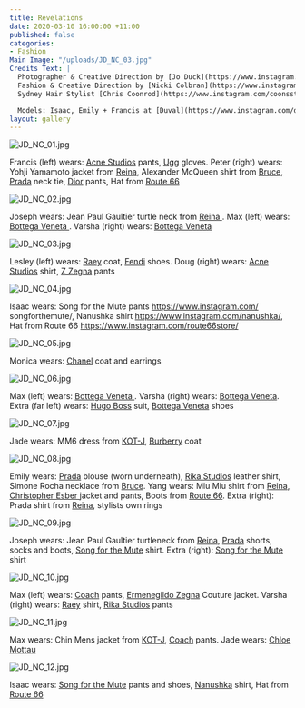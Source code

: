 ```yaml
---
title: Revelations
date: 2020-03-10 16:00:00 +11:00
published: false
categories:
- Fashion
Main Image: "/uploads/JD_NC_03.jpg"
Credits Text: |
  Photographer & Creative Direction by [Jo Duck](https://www.instagram.com/jo_duck/) at [Art Box Black](https://www.instagram.com/artboxblack/)
  Fashion & Creative Direction by [Nicki Colbran](https://www.instagram.com/nickicolbran/) at [Union Management](http://www.unionmanagement.com.au/talent/nicki-colbran) Melbourne Hair Stylist Cain Ireland at Biba Queens Parade, Melboune Makeup Artist [Rob Povey](https://www.instagram.com/robpoveymua/) at [People Agency](https://people.agency/creative/rob)
  Sydney Hair Stylist [Chris Coonrod](https://www.instagram.com/coonsstyle/) at [Union Management](http://www.unionmanagement.com.au/talent/chris-coonrod) Sydney Makeup Artist [Mikele Simone](https://www.instagram.com/mikelesimonebeauty/) at [DLM](https://www.dlmau.com/artist/hair-and-make-up/mikele-simone)

  Models: Isaac, Emily + Francis at [Duval](https://www.instagram.com/duval.agency/?hl=en), Joseph, Varsha + Yang at [Chadwick](https://www.instagram.com/chadwickmodels/?hl=en), Max + Jade at [Priscillas](https://www.instagram.com/priscillasmodels/?hl=en), Doug at [IMG](https://www.instagram.com/imgmodels/?hl=en), Monica at [Silverfox](https://www.instagram.com/silverfoxmgmt/?hl=en),  Peter Dietze,  Lesley Crawford
layout: gallery
---
```


![JD_NC_01.jpg](/uploads/JD_NC_01.jpg)

Francis (left) wears: [Acne Studios](https://www.instagram.com/acnestudios/) pants, [Ugg](https://www.instagram.com/ugg/) gloves.
Peter (right) wears: Yohji Yamamoto jacket from [Reina](https://www.instagram.com/reinamelbourne/), Alexander McQueen shirt from [Bruce](https://www.instagram.com/shopbruce/), [Prada](https://www.instagram.com/prada/) neck tie, [Dior](https://www.instagram.com/dior/) pants, Hat
from [Route 66](https://www.instagram.com/route66store/)

![JD_NC_02.jpg](/uploads/JD_NC_02.jpg)

Joseph wears: Jean Paul Gaultier turtle neck from [Reina ](https://www.instagram.com/reinamelbourne/).
Max (left) wears: [Bottega Veneta ](https://www.instagram.com/bottegaveneta/).
Varsha (right) wears: [Bottega Veneta](https://www.instagram.com/bottegaveneta/) 

![JD_NC_03.jpg](/uploads/JD_NC_03.jpg)

Lesley (left) wears: [Raey](https://www.instagram.com/raeyofficial/) coat, [Fendi](https://www.instagram.com/fendi/) shoes.
Doug (right) wears: [Acne Studios](https://www.instagram.com/acnestudios/) shirt, [Z Zegna](https://www.instagram.com/zegnaofficial/) pants 


![JD_NC_04.jpg](/uploads/JD_NC_04.jpg)

Isaac wears: Song for the Mute pants https://www.instagram.com/
songforthemute/, Nanushka shirt https://www.instagram.com/nanushka/,
Hat from Route 66 https://www.instagram.com/route66store/


![JD_NC_05.jpg](/uploads/JD_NC_05.jpg)

Monica wears: [Chanel](https://www.instagram.com/chanelofficial/) coat and earrings 

![JD_NC_06.jpg](/uploads/JD_NC_06.jpg)

Max (left) wears: [Bottega Veneta ](https://www.instagram.com/bottegaveneta/).
Varsha (right) wears: [Bottega Veneta](https://www.instagram.com/bottegaveneta/). 
Extra (far left) wears: [Hugo Boss](https://www.instagram.com/boss/) suit, [Bottega Veneta](https://www.instagram.com/bottegaveneta/) shoes

![JD_NC_07.jpg](/uploads/JD_NC_07.jpg)

Jade wears: MM6 dress from [KOT-J](https://www.instagram.com/shop.kot_j/),
[Burberry](https://www.instagram.com/burberry/) coat 

![JD_NC_08.jpg](/uploads/JD_NC_08.jpg)

Emily wears: [Prada](https://www.instagram.com/prada/) blouse (worn underneath), [Rika Studios](https://www.instagram.com/rikastudios_/) leather shirt, Simone Rocha necklace from [Bruce](https://www.instagram.com/shopbruce/). Yang wears: Miu Miu shirt from [Reina](https://www.instagram.com/reinamelbourne/), [Christopher Esber ](https://www.instagram.com/christopher_esber/) jacket and pants, Boots from [Route 66](https://www.instagram.com/route66store/). Extra (right): Prada shirt from [Reina](https://www.instagram.com/reinamelbourne/), stylists own rings

![JD_NC_09.jpg](/uploads/JD_NC_09.jpg)

Joseph wears: Jean Paul Gaultier turtleneck from [Reina](https://www.instagram.com/reinamelbourne/), [Prada](https://www.instagram.com/prada/) shorts, socks and boots, [Song for the Mute](https://www.instagram.com/songforthemute/) shirt. Extra (right): [Song for the Mute](https://www.instagram.com/songforthemute/) shirt 

![JD_NC_10.jpg](/uploads/JD_NC_10.jpg)

Max (left) wears: [Coach](https://www.instagram.com/coach/) pants, [Ermenegildo Zegna](https://www.instagram.com/zegnaofficial/) Couture jacket. 
Varsha (right) wears: [Raey](https://www.instagram.com/raeyofficial/) shirt, [Rika Studios](https://www.instagram.com/rikastudios_/) pants

![JD_NC_11.jpg](/uploads/JD_NC_11.jpg)

Max wears: Chin Mens jacket from [KOT-J](https://www.instagram.com/shop.kot_j/), [Coach](https://www.instagram.com/coach/) pants. Jade wears: [Chloe Mottau ](https://www.instagram.com/chloe.mottau/)

![JD_NC_12.jpg](/uploads/JD_NC_12.jpg)

Isaac wears: [Song for the Mute](https://www.instagram.com/songforthemute/) pants and shoes, [Nanushka](https://www.instagram.com/nanushka/) shirt, Hat from [Route 66](https://www.instagram.com/route66store/)